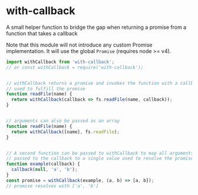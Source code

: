 # with-callback

A small helper function to bridge the gap when returning a promise from a function that takes a callback


Note that this module will not introduce any custom Promise implementation.
It will use the global `Promise` (requires node >= v4).


```js
import withCallback from 'with-callback';
// or const withCallback = require('with-callback');


// withCallback returns a promise and invokes the function with a callback
// used to fulfill the promise
function readFile(name) {
  return withCallback(callback => fs.readFile(name, callback));
}


// arguments can also be passed as an array
function readFile(name) {
  return withCallback([name], fs.readFile);
}


// A second function can be passed to withCallback to map all arguments
// passed to the callback to a single value used to resolve the promise.
function example(callback) {
  callback(null, 'a', 'b');
}
const promise = withCallback(example, (a, b) => [a, b]);
// promise resolves with ['a', 'b']
```
